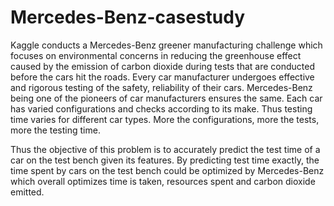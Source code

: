 # Mercedes-Benz-casestudy

Kaggle conducts a Mercedes-Benz greener manufacturing challenge which focuses on environmental concerns in reducing the greenhouse effect caused by the emission of carbon dioxide during tests that are conducted before the cars hit the roads. Every car manufacturer undergoes effective and rigorous testing of the safety, reliability of their cars. Mercedes-Benz being one of the pioneers of car manufacturers ensures the same. Each car has varied configurations and checks according to its make. Thus testing time varies for different car types. More the configurations, more the tests, more the testing time.

Thus the objective of this problem is to accurately predict the test time of a car on the test bench given its features. By predicting test time exactly, the time spent by cars on the test bench could be optimized by Mercedes-Benz which overall optimizes time is taken, resources spent and carbon dioxide emitted.

